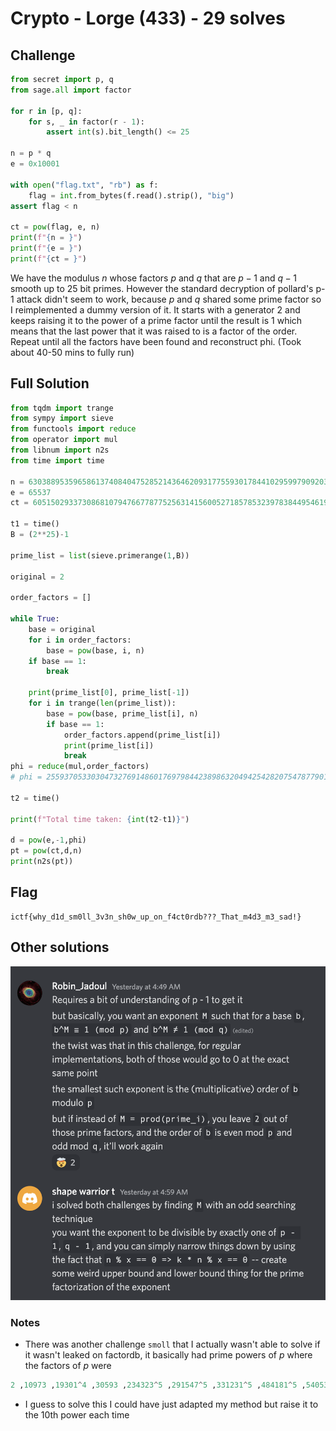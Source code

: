 # Crypto - Lorge (433) - 29 solves

## Challenge

```python
from secret import p, q
from sage.all import factor

for r in [p, q]:
    for s, _ in factor(r - 1):
        assert int(s).bit_length() <= 25

n = p * q
e = 0x10001

with open("flag.txt", "rb") as f:
    flag = int.from_bytes(f.read().strip(), "big")
assert flag < n

ct = pow(flag, e, n)
print(f"{n = }")
print(f"{e = }")
print(f"{ct = }")

```

We have the modulus $n$ whose factors $p$ and $q$ that are $p-1$ and $q-1$ smooth up to 25 bit primes. However the standard decryption of pollard's p-1 attack didn't seem to work, because $p$ and $q$ shared some prime factor so I reimplemented a dummy version of it. It starts with a generator $2$ and keeps raising it to the power of a prime factor until the result is $1$ which means that the last power that it was raised to is a factor of the order. Repeat until all the factors have been found and reconstruct phi. (Took about 40-50 mins to fully run)

## Full Solution

```python
from tqdm import trange
from sympy import sieve
from functools import reduce
from operator import mul
from libnum import n2s
from time import time

n = 63038895359658613740840475285214364620931775593017844102959979092033246293689886425959090682918827974981982265129797739561818809641574878138225207990868931316825055004052189441093747106855659893695637218915533940578672431813317992655224496134300271524374912502175195904393797412770270676558054466831561609036199966477
e = 65537
ct = 60515029337308681079476677877525631415600527185785323978384495461916047877351538207473264679842349366162035496831534576192102896080638477601954951097077261305183669746007206897469286005836283690807247174941785091487066018014838515240575628587875110061769222088950451112650700101446260617299040589650363814995825303369

t1 = time()
B = (2**25)-1

prime_list = list(sieve.primerange(1,B))

original = 2

order_factors = []

while True:
    base = original
    for i in order_factors:
        base = pow(base, i, n)
    if base == 1:
        break

    print(prime_list[0], prime_list[-1])
    for i in trange(len(prime_list)):
        base = pow(base, prime_list[i], n)
        if base == 1:
            order_factors.append(prime_list[i])
            print(prime_list[i])
            break
phi = reduce(mul,order_factors)
# phi = 25593705330304732769148601769798442389863204942542820754787790157204241290219588798387040194121241939050244079847785792268461321290397387444518501751868825837871883942077556726770633298060784541375475560470986322452173855890600045740459337050706655243378283831649832148320282648498822874760732487374228325137598622954

t2 = time()

print(f"Total time taken: {int(t2-t1)}")

d = pow(e,-1,phi)
pt = pow(ct,d,n)
print(n2s(pt))
```

## Flag

```
ictf{why_d1d_sm0ll_3v3n_sh0w_up_on_f4ct0rdb???_That_m4d3_m3_sad!}
```

## Other solutions

![lorge](./images/lorge.png)

### Notes

- There was another challenge `smoll` that I actually wasn't able to solve if it wasn't leaked on factordb, it basically had prime powers of $p$ where the factors of $p$ were

```py
2 ,10973 ,19301^4 ,30593 ,234323^5 ,291547^5 ,331231^5 ,484181^5 ,540539^3 ,565813
```

- I guess to solve this I could have just adapted my method but raise it to the 10th power each time
